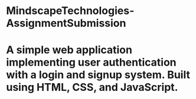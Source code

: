 # MindscapeTechnologies-AssignmentSubmission
# A simple web application implementing user authentication with a login and signup system. Built using HTML, CSS, and JavaScript.
